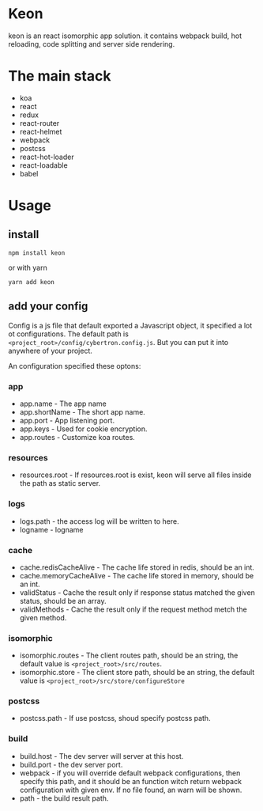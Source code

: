 # Keon
keon is an react isomorphic app solution. it contains webpack build, hot reloading, code splitting and server side rendering.

# The main stack
- koa
- react
- redux
- react-router
- react-helmet
- webpack
- postcss
- react-hot-loader
- react-loadable
- babel

# Usage
## install
```
npm install keon
```
or with yarn
```
yarn add keon
```
## add your config
Config is a js file that default exported a Javascript object, it specified a lot ot configurations. The default path is `<project_root>/config/cybertron.config.js`. But you can put it into anywhere of your project.

An configuration specified these optons:

###  app
- app.name - The app name
- app.shortName - The short app name.
- app.port - App listening port.
- app.keys - Used for cookie encryption.
- app.routes - Customize koa routes.

### resources
- resources.root - If resources.root is exist, keon will serve all files inside the path as static server.

### logs
- logs.path - the access log will be written to here.
- logname - logname

### cache
- cache.redisCacheAlive - The cache life stored in redis, should be an int.
- cache.memoryCacheAlive - The cache life stored in memory, should be an int.
- validStatus - Cache the result only if response status matched the given status, should be an array.
- validMethods - Cache the result only if the request method metch the given method.

### isomorphic
- isomorphic.routes - The client routes path, should be an string, the default value is `<project_root>/src/routes`.
- isomorphic.store - The client store path, should be an string, the default value is `<project_root>/src/store/configureStore`

### postcss
- postcss.path - If use postcss, shoud specify postcss path.

### build
- build.host - The dev server will server at this host.
- build.port - the dev server port.
- webpack - if you will override default webpack configurations, then specify this path, and it should be an function witch return webpack configuration with given env. If no file found, an warn will be shown.
- path - the build result path.
